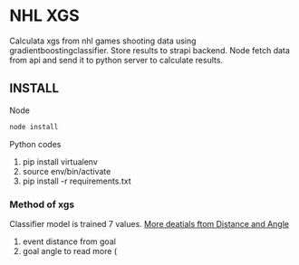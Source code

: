 # NHL XGS
Calculata xgs from nhl games shooting data using gradientboostingclassifier. Store results to strapi backend. Node fetch data from api and send it to python server to calculate results.

## INSTALL
Node 
```sh
node install
```
Python codes

1. pip install virtualenv
2. source env/bin/activate
3. pip install -r requirements.txt


### Method of xgs
Classifier model is trained 7 values.
[More deatials ftom Distance and Angle](https://soccermatics.medium.com/should-you-write-about-real-goals-or-expected-goals-a-guide-for-journalists-2cf0c7ec6bb6)
1. event distance from goal
2. goal angle to read more (
